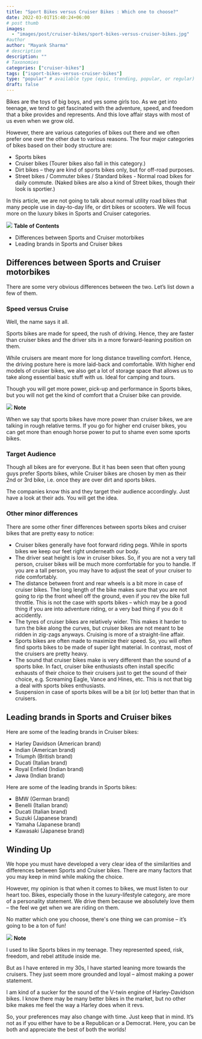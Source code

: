 ```yaml
---
title: "Sport Bikes versus Cruiser Bikes : Which one to choose?"
date: 2022-03-01T15:40:24+06:00
# post thumb
images:
  - "images/post/cruiser-bikes/sport-bikes-versus-cruiser-bikes.jpg"
#author
author: "Mayank Sharma"
# description
description: ""
# Taxonomies
categories: ["cruiser-bikes"]
tags: ["isport-bikes-versus-cruiser-bikes"]
type: "popular" # available type (epic, trending, popular, or regular)
draft: false
---
```


Bikes are the toys of big boys, and yes some girls too. As we get into teenage, we tend to get fascinated with the adventure, speed, and freedom that a bike provides and represents. And this love affair stays with most of us even when we grow old. 

However, there are various categories of bikes out there and we often prefer one over the other due to various reasons. The four major categories of bikes based on their body structure are:
* Sports bikes 
* Cruiser bikes (Tourer bikes also fall in this category.)
* Dirt bikes – they are kind of sports bikes only, but for off-road purposes.
* Street bikes / Commuter bikes / Standard bikes - Normal road bikes for daily commute. (Naked bikes are also a kind of Street bikes, though their look is sportier.)

In this article, we are not going to talk about normal utility road bikes that many people use in day-to-day life, or dirt bikes or scooters. We will focus more on the luxury bikes in Sports and Cruiser categories. 

<div class="toc-mak">
<img src="../../images/pencil.png">
<b>Table of Contents</b>
<ul>
<li>Differences between Sports and Cruiser motorbikes</li>
<li>Leading brands in Sports and Cruiser bikes</li>
</ul>
</div>

## Differences between Sports and Cruiser motorbikes

There are some very obvious differences between the two. Let’s list down a few of them.

### Speed versus Cruise

Well, the name says it all. 

Sports bikes are made for speed, the rush of driving. Hence, they are faster than cruiser bikes and the driver sits in a more forward-leaning position on them. 

While cruisers are meant more for long distance travelling comfort. Hence, the driving posture here is more laid-back and comfortable. With higher end models of cruiser bikes, we also get a lot of storage space that allows us to take along essential basic stuff with us. Ideal for camping and tours. 

Though you will get more power, pick-up and performance in Sports bikes, but you will not get the kind of comfort that a Cruiser bike can provide. 

<div class="toc-mak">
  <img src="../../../images/pencil.png">
  <b>Note</b><br>

When we say that sports bikes have more power than cruiser bikes, we are talking in rough relative terms. If you go for higher end cruiser bikes, you can get more than enough horse power to put to shame even some sports bikes.  
</div>

### Target Audience

Though all bikes are for everyone. But it has been seen that often young guys prefer Sports bikes, while Cruiser bikes are chosen by men as their 2nd or 3rd bike, i.e. once they are over dirt and sports bikes. 

The companies know this and they target their audience accordingly. Just have a look at their ads. You will get the idea. 

### Other minor differences

There are some other finer differences between sports bikes and cruiser bikes that are pretty easy to notice:
* Cruiser bikes generally have foot forward riding pegs. While in sports bikes we keep our feet right underneath our body. 
* The driver seat height is low in cruiser bikes. So, if you are not a very tall person, cruiser bikes will be much more comfortable for you to handle. If you are a tall person, you may have to adjust the seat of your cruiser to ride comfortably. 
* The distance between front and rear wheels is a bit more in case of cruiser bikes. The long length of the bike makes sure that you are not going to rip the front wheel off the ground, even if you rev the bike full throttle. This is not the case with sports bikes – which may be a good thing if you are into adventure riding, or a very bad thing if you do it accidently. 
* The tyres of cruiser bikes are relatively wider. This makes it harder to turn the bike along the curves, but cruiser bikes are not meant to be ridden in zig-zags anyways. Cruising is more of a straight-line affair. 
* Sports bikes are often made to maximize their speed. So, you will often find sports bikes to be made of super light material. In contrast, most of the cruisers are pretty heavy. 
* The sound that cruiser bikes make is very different than the sound of a sports bike. In fact, cruiser bike enthusiasts often install specific exhausts of their choice to their cruisers just to get the sound of their choice, e.g. Screaming Eagle, Vance and Hines, etc. This is not that big a deal with sports bikes enthusiasts. 
* Suspension in case of sports bikes will be a bit (or lot) better than that in cruisers. 


## Leading brands in Sports and Cruiser bikes

Here are some of the leading brands in Cruiser bikes:
* Harley Davidson (American brand)
* Indian (American brand)
* Triumph (British brand)
* Ducati (Italian brand)
* Royal Enfield (Indian brand)
* Jawa (Indian brand)

Here are some of the leading brands in Sports bikes:
* BMW (German brand)
* Benelli (Italian brand)
* Ducati (Italian brand)
* Suzuki (Japanese brand)
* Yamaha (Japanese brand)
* Kawasaki (Japanese brand)


## Winding Up

We hope you must have developed a very clear idea of the similarities and differences between Sports and Cruiser bikes. There are many factors that you may keep in mind while making the choice. 

However, my opinion is that when it comes to bikes, we must listen to our heart too. Bikes, especially those in the luxury-lifestyle category, are more of a personality statement. We drive them because we absolutely love them – the feel we get when we are riding on them. 

No matter which one you choose, there's one thing we can promise – it’s going to be a ton of fun! 

<div class="toc-mak">
  <img src="../../../images/pencil.png">
  <b>Note</b><br>

I used to like Sports bikes in my teenage. They represented speed, risk, freedom, and rebel attitude inside me. 

But as I have entered in my 30s, I have started leaning more towards the cruisers. They just seem more grounded and loyal – almost making a power statement.

I am kind of a sucker for the sound of the V-twin engine of Harley-Davidson bikes. I know there may be many better bikes in the market, but no other bike makes me feel the way a Harley does when it revs. 

So, your preferences may also change with time. Just keep that in mind. It’s not as if you either have to be a Republican or a Democrat. Here, you can be both and appreciate the best of both the worlds!
</div>
